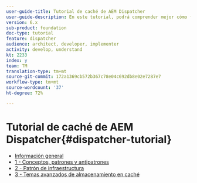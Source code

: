 ```yaml
---
user-guide-title: Tutorial de caché de AEM Dispatcher
user-guide-description: En este tutorial, podrá comprender mejor cómo funciona Dispatcher y cómo puede trabajar con él.
version: 6.x
sub-product: foundation
doc-type: tutorial
feature: dispatcher
audience: architect, developer, implementer
activity: develop, understand
kt: 2233
index: y
team: TM
translation-type: tm+mt
source-git-commit: 172a1369cb572b367c78e04c692db8e02e7287e7
workflow-type: tm+mt
source-wordcount: '37'
ht-degree: 72%

---
```



# Tutorial de caché de AEM Dispatcher{#dispatcher-tutorial}

+ [Información general](overview.md)
+ [1 - Conceptos, patrones y antipatrones](chapter-1.md)
+ [2 - Patrón de infraestructura](chapter-2.md)
+ [3 - Temas avanzados de almacenamiento en caché](chapter-3.md)
